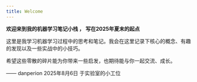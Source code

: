 ```yaml
---
title: Welcome
---
```


**欢迎来到我的机器学习笔记小栈 ， 写在2025年夏末的起点**

这里是我学习机器学习过程中的思考和笔记。我会在这里记录下核心的概念、有趣的发现以及一些实战中的小技巧。

希望这些零散的碎片能为你带来一些启发，也期待能与你一起交流、成长。

—— danperion
 2025年8月6日 于实验室的小工位